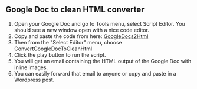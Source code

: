 ## Google Doc to clean HTML converter ##

 1. Open your Google Doc and go to Tools menu, select Script Editor. You
    should see a new window open with a nice code editor. 
 2. Copy and paste the code from here: [GoogleDocs2Html][1]
 3. Then from the "Select Editor" menu, choose ConvertGoogleDocToCleanHtml
 4. Click the play button to run the script. 
 5. You will get an email containing the HTML output of
    the Google Doc with inline images.
 6. You can easily forward that email to anyone or copy and paste in a        Wordpress post.
 

  [1]: https://raw.githubusercontent.com/oazabir/GoogleDoc2Html/master/code.js

